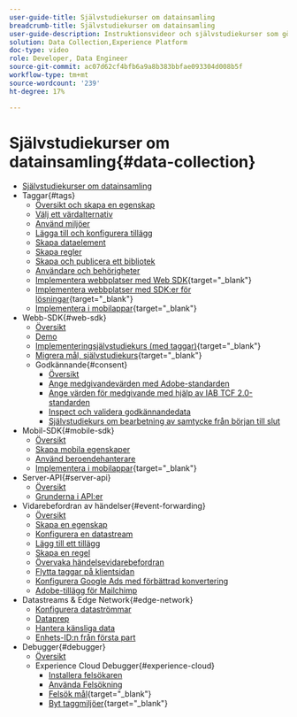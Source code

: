 ```yaml
---
user-guide-title: Självstudiekurser om datainsamling
breadcrumb-title: Självstudiekurser om datainsamling
user-guide-description: Instruktionsvideor och självstudiekurser som gör dig till en privilegierad användare av datainsamling i Experience Platform.
solution: Data Collection,Experience Platform
doc-type: video
role: Developer, Data Engineer
source-git-commit: ac07d62cf4bfb6a9a8b383bbfae093304d008b5f
workflow-type: tm+mt
source-wordcount: '239'
ht-degree: 17%

---
```



# Självstudiekurser om datainsamling{#data-collection}

+ [Självstudiekurser om datainsamling](overview.md)
+ Taggar{#tags}
   + [Översikt och skapa en egenskap](tags/create-a-property.md)
   + [Välj ett värdalternativ](tags/choose-a-hosting-option.md)
   + [Använd miljöer](tags/use-environments.md)
   + [Lägga till och konfigurera tillägg](tags/add-and-configure-extensions.md)
   + [Skapa dataelement](tags/create-data-elements.md)
   + [Skapa regler](tags/build-rules.md)
   + [Skapa och publicera ett bibliotek](tags/build-and-publish-a-library.md)
   + [Användare och behörigheter](tags/users-and-permissions.md)
   + [Implementera webbplatser med Web SDK](https://experienceleague.adobe.com/docs/platform-learn/implement-web-sdk/overview.html){target="_blank"}
   + [Implementera webbplatser med SDK:er för lösningar](https://experienceleague.adobe.com/docs/platform-learn/implement-in-websites/overview.html){target="_blank"}
   + [Implementera i mobilappar](https://experienceleague.adobe.com/docs/platform-learn/implement-mobile-sdk/overview.html){target="_blank"}
+ Webb-SDK{#web-sdk}
   + [Översikt](web-sdk/overview.md)
   + [Demo](web-sdk/demo.md)
   + [Implementeringsjälvstudiekurs (med taggar)](https://experienceleague.adobe.com/docs/platform-learn/implement-web-sdk/overview.html){target="_blank"}
   + [Migrera mål, självstudiekurs](https://experienceleague.adobe.com/docs/platform-learn/migrate-target-to-websdk/introduction.html){target="_blank"}
   + Godkännande{#consent}
      + [Översikt](web-sdk/consent/overview.md)
      + [Ange medgivandevärden med Adobe-standarden](web-sdk/consent/set-consent-adobe.md)
      + [Ange värden för medgivande med hjälp av IAB TCF 2.0-standarden](web-sdk/consent/set-consent-iab.md)
      + [Inspect och validera godkännandedata](web-sdk/consent/inspect.md)
      + [Självstudiekurs om bearbetning av samtycke från början till slut](web-sdk/consent/tutorial.md)
+ Mobil-SDK{#mobile-sdk}
   + [Översikt](mobile-sdk/overview.md)
   + [Skapa mobila egenskaper](mobile-sdk/create-mobile-properties.md)
   + [Använd beroendehanterare](mobile-sdk/use-dependency-managers.md)
   + [Implementera i mobilappar](https://experienceleague.adobe.com/docs/platform-learn/implement-mobile-sdk/overview.html){target="_blank"}
+ Server-API{#server-api}
   + [Översikt](server-api/overview.md)
   + [Grunderna i API:er](server-api/introduction.md)
+ Vidarebefordran av händelser{#event-forwarding}
   + [Översikt](event-forwarding/overview.md)
   + [Skapa en egenskap](event-forwarding/create-a-property.md)
   + [Konfigurera en datastream](event-forwarding/set-up-a-datastream.md)
   + [Lägg till ett tillägg](event-forwarding/add-an-extension.md)
   + [Skapa en regel](event-forwarding/create-a-rule.md)
   + [Övervaka händelsevidarebefordran](event-forwarding/monitor.md)
   + [Flytta taggar på klientsidan](event-forwarding/consider-moving-tags.md)
   + [Konfigurera Google Ads med förbättrad konvertering](event-forwarding/set-up-google-ads-enhanced-conversions.md)
   + [Adobe-tillägg för Mailchimp](event-forwarding/adobe-extension-for-mailchimp.md)
+ Datastreams &amp; Edge Network{#edge-network}
   + [Konfigurera dataströmmar](edge/configure-datastreams.md)
   + [Dataprep](edge/data-prep.md)
   + [Hantera känsliga data](edge/manage-sensitive-data-in-datastreams.md)
   + [Enhets-ID:n från första part](edge/generate-first-party-device-ids.md)
+ Debugger{#debugger}
   + [Översikt](debugger/overview.md)
   + Experience Cloud Debugger{#experience-cloud}
      + [Installera felsökaren](debugger/experience-cloud/add-the-extension.md)
      + [Använda Felsökning](debugger/experience-cloud/use-the-experience-cloud-debugger.md)
      + [Felsök mål](https://experienceleague.adobe.com/docs/target-learn/tutorials/troubleshooting/troubleshoot-with-the-experience-cloud-debugger.html){target="_blank"}
      + [Byt taggmiljöer](https://experienceleague.adobe.com/docs/platform-learn/implement-in-websites/configure-tags/switch-environments.html){target="_blank"}
